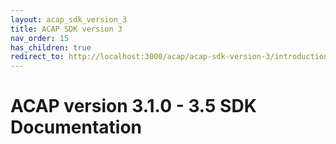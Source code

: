 ```yaml
---
layout: acap_sdk_version_3
title: ACAP SDK version 3
nav_order: 15
has_children: true
redirect_to: http://localhost:3000/acap/acap-sdk-version-3/introduction
---
```

# ACAP version 3.1.0 - 3.5 SDK Documentation
